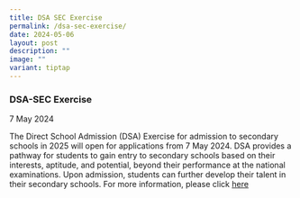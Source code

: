 ```yaml
---
title: DSA SEC Exercise
permalink: /dsa-sec-exercise/
date: 2024-05-06
layout: post
description: ""
image: ""
variant: tiptap
---
```

<h3>DSA-SEC Exercise</h3>
<p>7 May 2024</p>
<p>The Direct School Admission (DSA) Exercise for admission to secondary
schools in 2025 will open for applications from 7 May 2024. DSA provides
a pathway for students to gain entry to secondary schools based on their
interests, aptitude, and potential, beyond their performance at the national
examinations. Upon admission, students can further develop their talent
in their secondary schools. For more information, please click <a href="https://www.greenridgesec.moe.edu.sg/admission/dsa/" rel="noopener noreferrer nofollow" target="_blank">here</a>
</p>
<p></p>